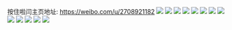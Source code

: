 按住啦闫主页地址: https://weibo.com/u/2708921182 
![](https://wx4.sinaimg.cn/mw2000/a176db5ely1h7ui5np4f9j20zo2564in.jpg) 
![](https://wx4.sinaimg.cn/mw2000/a176db5ely1h7ui5tp5e2j20zo256hdt.jpg) 
![](https://wx4.sinaimg.cn/mw2000/a176db5ely1h7e3prxuemj20zo19p0tj.jpg) 
![](https://wx4.sinaimg.cn/mw2000/a176db5ely1h6zd0dxj5lj20u00u0wgc.jpg) 
![](https://wx4.sinaimg.cn/mw2000/a176db5ely1h6q5i2mz66j21o02807wi.jpg) 
![](https://wx4.sinaimg.cn/mw2000/a176db5ely1h6q5i50oa2j21o0280b2a.jpg) 
![](https://wx4.sinaimg.cn/mw2000/a176db5ely1h6q5i0qqsuj21o02804qq.jpg) 
![](https://wx4.sinaimg.cn/mw2000/a176db5ely1h68h7cduquj20an0aqaas.jpg) 
![](https://wx4.sinaimg.cn/mw2000/a176db5ely1h5wlo67c08j20up0upti0.jpg) 
![](https://wx4.sinaimg.cn/mw2000/a176db5ely1h5qt8od3ohj20b809qmx3.jpg) 
![](https://wx4.sinaimg.cn/mw2000/a176db5ely1h5p8ildk8qj20u01b347h.jpg) 
![](https://wx4.sinaimg.cn/mw2000/a176db5ely1h5oriad2lgj22c0340kjl.jpg) 
![](https://wx4.sinaimg.cn/mw2000/a176db5ely1h5iaa763s8j21o0280hdt.jpg) 
